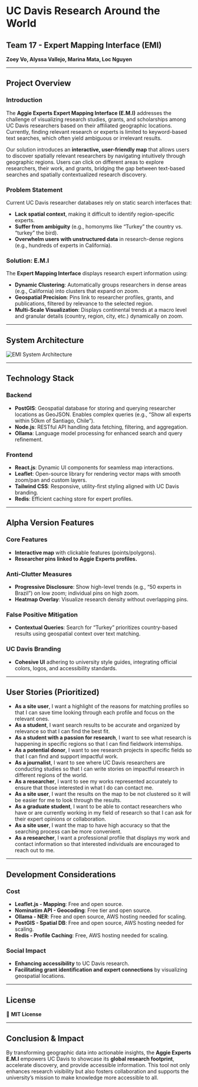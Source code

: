 # UC Davis Research Around the World

## Team 17 - Expert Mapping Interface (EMI)
**Zoey Vo, Alyssa Vallejo, Marina Mata, Loc Nguyen**

---

## Project Overview

### Introduction
The **Aggie Experts Expert Mapping Interface (E.M.I)** addresses the challenge of visualizing research studies, grants, and scholarships among UC Davis researchers based on their affiliated geographic locations. Currently, finding relevant research or experts is limited to keyword-based text searches, which often yield ambiguous or irrelevant results.

Our solution introduces an **interactive, user-friendly map** that allows users to discover spatially relevant researchers by navigating intuitively through geographic regions. Users can click on different areas to explore researchers, their work, and grants, bridging the gap between text-based searches and spatially contextualized research discovery.

### Problem Statement
Current UC Davis researcher databases rely on static search interfaces that:
- **Lack spatial context**, making it difficult to identify region-specific experts.
- **Suffer from ambiguity** (e.g., homonyms like “Turkey” the country vs. “turkey” the bird).
- **Overwhelm users with unstructured data** in research-dense regions (e.g., hundreds of experts in California).

### Solution: E.M.I
The **Expert Mapping Interface** displays research expert information using:
- **Dynamic Clustering**: Automatically groups researchers in dense areas (e.g., California) into clusters that expand on zoom.
- **Geospatial Precision**: Pins link to researcher profiles, grants, and publications, filtered by relevance to the selected region.
- **Multi-Scale Visualization**: Displays continental trends at a macro level and granular details (country, region, city, etc.) dynamically on zoom.

---

## System Architecture

![EMI System Architecture](src/assets/emi-system-architecture.png)


---

## Technology Stack

### Backend
- **PostGIS**: Geospatial database for storing and querying researcher locations as GeoJSON. Enables complex queries (e.g., “Show all experts within 50km of Santiago, Chile”).
- **Node.js**: RESTful API handling data fetching, filtering, and aggregation.
- **Ollama**: Language model processing for enhanced search and query refinement.

### Frontend
- **React.js**: Dynamic UI components for seamless map interactions.
- **Leaflet**: Open-source library for rendering vector maps with smooth zoom/pan and custom layers.
- **Tailwind CSS**: Responsive, utility-first styling aligned with UC Davis branding.
- **Redis**: Efficient caching store for expert profiles.

---

## Alpha Version Features

### Core Features
- **Interactive map** with clickable features (points/polygons).
- **Researcher pins linked to Aggie Experts profiles.**

### Anti-Clutter Measures
- **Progressive Disclosure**: Show high-level trends (e.g., “50 experts in Brazil”) on low zoom; individual pins on high zoom.
- **Heatmap Overlay**: Visualize research density without overlapping pins.

### False Positive Mitigation
- **Contextual Queries**: Search for “Turkey” prioritizes country-based results using geospatial context over text matching.

### UC Davis Branding
- **Cohesive UI** adhering to university style guides, integrating official colors, logos, and accessibility standards.

---

## User Stories (Prioritized)
- **As a site user**, I want a highlight of the reasons for matching profiles so that I can save time looking through each profile and focus on the relevant ones.
- **As a student**, I want search results to be accurate and organized by relevance so that I can find the best fit.
- **As a student with a passion for research**, I want to see what research is happening in specific regions so that I can find fieldwork internships.
- **As a potential donor**, I want to see research projects in specific fields so that I can find and support impactful work.
- **As a journalist**, I want to see where UC Davis researchers are conducting studies so that I can write stories on impactful research in different regions of the world.
- **As a researcher**, I want to see my works represented accurately to ensure that those interested in what I do can contact me.
- **As a site user**, I want the results on the map to be not clustered so it will be easier for me to look through the results.
- **As a graduate student**, I want to be able to contact researchers who have or are currently working in my field of research so that I can ask for their expert opinions or collaboration.
- **As a site user**, I want the map to have high accuracy so that the searching process can be more convenient.
- **As a researcher**, I want a professional profile that displays my work and contact information so that interested individuals are encouraged to reach out to me.

---

## Development Considerations

### Cost
- **Leaflet.js - Mapping**: Free and open source.
- **Nominatim API - Geocoding**: Free tier and open source.
- **Ollama - NER**: Free and open source, AWS hosting needed for scaling.
- **PostGIS - Spatial DB**: Free and open source, AWS hosting needed for scaling.
- **Redis - Profile Caching**: Free, AWS hosting needed for scaling.

### Social Impact
- **Enhancing accessibility** to UC Davis research.
- **Facilitating grant identification and expert connections** by visualizing geospatial locations.

---

## License
📜 **MIT License**

---

## Conclusion & Impact
By transforming geographic data into actionable insights, the **Aggie Experts E.M.I** empowers UC Davis to showcase its **global research footprint**, accelerate discovery, and provide accessible information. This tool not only enhances research visibility but also fosters collaboration and supports the university’s mission to make knowledge more accessible to all.

